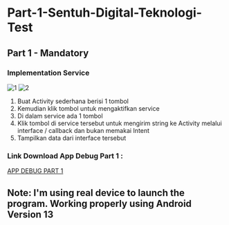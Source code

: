 # Part-1-Sentuh-Digital-Teknologi-Test

## Part 1 - Mandatory 
### Implementation Service
![1](https://drive.google.com/file/d/1nmNE9t1t2eHzCUhMDr16248aE7XTlGJL/view?usp=sharing)
![2](https://drive.google.com/file/d/1g2_FuLLalbMBB83mL3_HCQeyCvVkl6Oa/view?usp=sharing)

1. Buat Activity sederhana berisi 1 tombol
2. Kemudian klik tombol untuk mengaktifkan service
3. Di dalam service ada 1 tombol
4. Klik tombol di service tersebut untuk mengirim string ke Activity melalui interface /
callback dan bukan memakai Intent
5. Tampilkan data dari interface tersebut

### Link Download App Debug Part 1 : 
<a href="https://drive.google.com/drive/u/0/folders/1YqqAHJ0UMeQfnqzJkj3dvJXMDQ5Opdf1" target="_blank">APP DEBUG PART 1</a>

## Note: I'm using real device to launch the program. Working properly using Android Version 13
